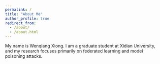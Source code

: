 ```yaml
---
permalink: /
title: "About Me"
author_profile: true
redirect_from: 
  - /about/
  - /about.html
---
```


My name is Wenqiang Xiong. I am a graduate student at Xidian University, and my research focuses primarily on federated learning and model poisoning attacks.
